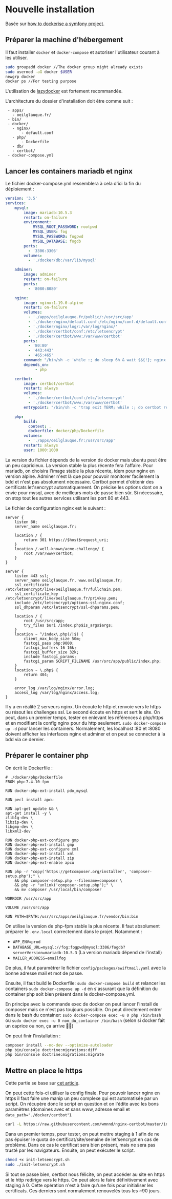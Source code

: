 # Nouvelle installation

Basée sur [how to dockerise a symfony project](https://knplabs.com/fr/blog/how-to-dockerise-a-symfony-4-project).

## Préparer la machine d'hébergement
Il faut installer `docker` et `docker-compose` et autoriser l'utilisateur courant à les utiliser. 
```bash
sudo groupadd docker //The docker group might already exists
sudo usermod -aG docker $USER
newgrp docker
docker ps //For testing purpose
```
L'utilisation de [lazydocker](https://github.com/jesseduffield/lazydocker) est fortement recommandée.

L'architecture du dossier d'installation doit être comme suit :
```
 - apps/
   - oeilglauque.fr/
 - bin/
 - docker/
   - nginx/
       - default.conf
   - php/
       - Dockerfile
   - db/
   - certbot/
 - docker-compose.yml 
```

## Lancer les containers mariadb et nginx

Le fichier docker-compose.yml ressemblera à cela d'ici la fin du déploiement :

```yml
version: '3.5'
services:
    mysql:
        image: mariadb:10.5.3
        restart: on-failure
        environment:
            MYSQL_ROOT_PASSWORD: rootpwd
            MYSQL_USER: fog
            MYSQL_PASSWORD: fogpwd
            MYSQL_DATABASE: fogdb
        ports: 
          - '3306:3306'
        volumes: 
          - './docker/db:/var/lib/mysql'

    adminer:
        image: adminer
        restart: on-failure
        ports:
          - '8080:8080'

    nginx:
        image: nginx:1.19.0-alpine
        restart: on-failure
        volumes:
          - './apps/oeilglauque.fr/public/:/usr/src/app'
          - './docker/nginx/default.conf:/etc/nginx/conf.d/default.conf:ro'
          - './docker/nginx/log/:/var/log/nginx/'
          - './docker/certbot/conf:/etc/letsencrypt'
          - './docker/certbot/www:/var/www/certbot'
        ports:
          - '80:80'
          - '443:443'
          - '465:465'
        command: "/bin/sh -c 'while :; do sleep 6h & wait $${!}; nginx -s reload; done & nginx -g \"daemon off;\"'"
        depends_on:
             - php

    certbot: 
        image: certbot/certbot 
        restart: always
        volumes: 
          - './docker/certbot/conf:/etc/letsencrypt' 
          - './docker/certbot/www:/var/www/certbot' 
        entrypoint: "/bin/sh -c 'trap exit TERM; while :; do certbot renew; sleep 12h & wait $${!}; done;'"

    php:
        build:
          context: .
          dockerfile: docker/php/Dockerfile
        volumes:
          - './apps/oeilglauque.fr:/usr/src/app'
        restart: always
        user: 1000:1000
```

La version du fichier dépends de la version de docker mais ubuntu peut être un peu capricieux. La version stable la plus récente fera l'affaire. Pour mariadb, on choisira l'image stable la plus récente, idem pour nginx en version alpine. Adminer n'est là que pour pouvoir monitorer facilement la bdd et n'est pas absolument nécessaire.  Certbot permet d'obtenir des certificats let'sencrypt automatiquement.
On précise les options dont on a envie pour mysql, avec de meilleurs mots de passe bien sûr. Si nécessaire, on stop tout les autres services utilisant les port 80 et 443.

Le fichier de configuration nginx est le suivant :
```nginx
server { 
	listen 80;
	server_name oeilglauque.fr; 
	
	location / { 
		return 301 https://$host$request_uri; 
	} 
	location /.well-known/acme-challenge/ { 
		root /var/www/certbot; 
	} 
}

server {
	listen 443 ssl; 
	server_name oeilglauque.fr, www.oeilglauque.fr;
	ssl_certificate /etc/letsencrypt/live/oeilglauque.fr/fullchain.pem; 
	ssl_certificate_key /etc/letsencrypt/live/oeilglauque.fr/privkey.pem; 
	include /etc/letsencrypt/options-ssl-nginx.conf; 
	ssl_dhparam /etc/letsencrypt/ssl-dhparams.pem; 

	location / { 
		root /usr/src/app; 
		try_files $uri /index.php$is_args$args; 
	}
	location ~ ^/index\.php(/|$) {
		client_max_body_size 50m; 
		fastcgi_pass php:9000; 
		fastcgi_buffers 16 16k;
		fastcgi_buffer_size 32k; 
		include fastcgi_params; 
		fastcgi_param SCRIPT_FILENAME /usr/src/app/public/index.php; 
	}
	location ~ \.php$ { 
		return 404; 
	} 

	error_log /var/log/nginx/error.log; 
	access_log /var/log/nginx/access.log;
}
```
Il y a en réalité 2 serveurs nginx. Un écoute le http et renvoie vers le https ou résout les challenges ssl. Le second écoute en https et sert le site.
On peut, dans un premier temps, tester en enlevant les références à php/https et en modifiant la config nginx pour du http seulement. `sudo docker-compose up -d` pour lancer les containers. Normalement, les localhost :80 et :8080 doivent afficher les interfaces nginx et adminer et on peut se connecter à la bdd via ce dernier.

## Préparer le container php

On écrit le Dockerfile :
```docker
# ./docker/php/Dockerfile
FROM php:7.4.10-fpm

RUN docker-php-ext-install pdo_mysql

RUN pecl install apcu

RUN apt-get update && \
apt-get install -y \
zlib1g-dev \
libzip-dev \
libgmp-dev \
libxml2-dev

RUN docker-php-ext-configure gmp
RUN docker-php-ext-install gmp
RUN docker-php-ext-configure xml
RUN docker-php-ext-install xml
RUN docker-php-ext-install zip
RUN docker-php-ext-enable apcu

RUN php -r "copy('https://getcomposer.org/installer', 'composer-setup.php');" \
    && php composer-setup.php --filename=composer \
    && php -r "unlink('composer-setup.php');" \
    && mv composer /usr/local/bin/composer

WORKDIR /usr/src/app

VOLUME /usr/src/app

RUN PATH=$PATH:/usr/src/apps/oeilglauque.fr/vendor/bin:bin
```
On utilise la version de php-fpm stable la plus récente.
Il faut absolument préparer le `.env.local` correctement dans le projet. Notamment :
 - `APP_ENV=prod`
 - `DATABASE_URL=mysql://fog:fogpwd@mysql:3306/fogdb?serverVersion=mariadb-10.5.3` (La version mariadb dépend de l'install)
 - `MAILER_ADDRESS=emailfog`

De plus, il faut paramètrer le fichier `config/packages/swiftmail.yaml` avec la bonne adresse mail et mot de passe.

Ensuite, il faut build le Dockerfile: `sudo docker-compose build` et relancer les containers `sudo docker-compose up -d` en s'assurant que la définition du container php soit bien présent dans le docker-compose.yml.

En principe avec la commande exec de docker on peut lancer l'install de composer mais ce n'est pas toujours possible. On peut directement entrer dans le bash du container: `sudo docker-compose exec -u 0 php /bin/bash` ou `sudo docker exec -u 0 nom_du_container /bin/bash` (selon si docker fait un caprice ou non, ça arrive 🤷‍♂️)

On peut finir l'installation :
```bash
composer install --no-dev --optimize-autoloader
php bin/console doctrine:migrations:diff
php bin/console doctrine:migrations:migrate
```
## Mettre en place le https

Cette partie se base sur [cet article](https://medium.com/@pentacent/nginx-and-lets-encrypt-with-docker-in-less-than-5-minutes-b4b8a60d3a71).

On peut cette fois-ci utiliser la config finale. Pour pouvoir lancer nginx en https il faut faire une manip un peu complexe qui est automatisée par un script. On récupère donc le script en question et on l'édite avec les bons paramètres (domaines avec et sans www, adresse email et `data_path="./docker/certbot"`). 

```bash
curl -L https://raw.githubusercontent.com/wmnnd/nginx-certbot/master/init-letsencrypt.sh -o init-letsencrypt.sh
```
Dans un premier temps, pour tester, on peut mettre staging à 1 afin de ne pas épuiser le quota de certificat/site/semaine de let'sencrypt en cas de problème. Dans ce cas le certificat sera bien présent, mais ne sera pas trusté par les navigateurs.
Ensuite, on peut exécuter le script.
```bash
chmod +x init-letsencrypt.sh
sudo ./init-letsencrypt.sh
```
Si tout se passe bien, certbot nous félicite, on peut accéder au site en https et le http redirige vers le https. On peut alors le faire définitivement avec staging à 0. Cette opération n'est à faire qu'une fois pour initialiser les certificats. Ces derniers sont normalement renouvelés tous les ~90 jours.
